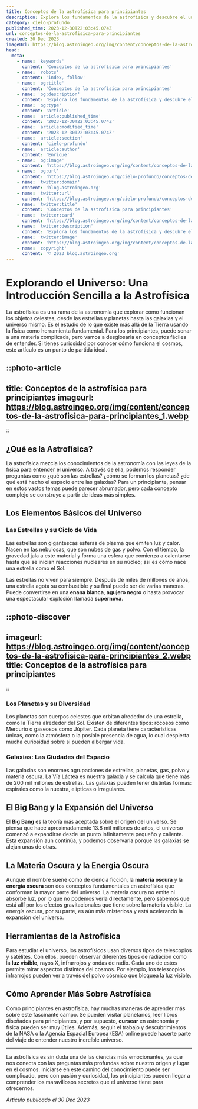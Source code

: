 ```yaml
---
title: Conceptos de la astrofísica para principiantes
description: Explora los fundamentos de la astrofísica y descubre el universo. Ideal para principiantes, este artículo te introduce en los conceptos esenciales.
category: cielo-profundo
published_time: 2023-12-30T22:03:45.074Z
url: conceptos-de-la-astrofisica-para-principiantes
created: 30 Dec 2023
imageUrl: https://blog.astroingeo.org/img/content/conceptos-de-la-astrofisica-para-principiantes_1.webp
head:
  meta:
    - name: 'keywords'
      content: 'Conceptos de la astrofísica para principiantes'
    - name: 'robots'
      content: 'index, follow'
    - name: 'og:title'
      content: 'Conceptos de la astrofísica para principiantes'
    - name: 'og:description'
      content: 'Explora los fundamentos de la astrofísica y descubre el universo. Ideal para principiantes, este artículo te introduce en los conceptos esenciales.'
    - name: 'og:type'
      content: 'article'
    - name: 'article:published_time'
      content: '2023-12-30T22:03:45.074Z'
    - name: 'article:modified_time'
      content: '2023-12-30T22:03:45.074Z'
    - name: 'article:section'
      content: 'cielo-profundo'
    - name: 'article:author'
      content: 'Enrique'
    - name: 'og:image'
      content: 'https://blog.astroingeo.org/img/content/conceptos-de-la-astrofisica-para-principiantes_1.webp'
    - name: 'og:url'
      content: 'https://blog.astroingeo.org/cielo-profundo/conceptos-de-la-astrofisica-para-principiantes'
    - name: 'twitter:domain'
      content: 'blog.astroingeo.org'
    - name: 'twitter:url'
      content: 'https://blog.astroingeo.org/cielo-profundo/conceptos-de-la-astrofisica-para-principiantes'
    - name: 'twitter:title'
      content: 'Conceptos de la astrofísica para principiantes'
    - name: 'twitter:card'
      content: 'https://blog.astroingeo.org/img/content/conceptos-de-la-astrofisica-para-principiantes_1.webp'
    - name: 'twitter:description'
      content: 'Explora los fundamentos de la astrofísica y descubre el universo. Ideal para principiantes, este artículo te introduce en los conceptos esenciales.'
    - name: 'twitter:image'
      content: 'https://blog.astroingeo.org/img/content/conceptos-de-la-astrofisica-para-principiantes_1.webp'
    - name: 'copyright'
      content: '© 2023 blog.astroingeo.org'
---
```

# Explorando el Universo: Una Introducción Sencilla a la Astrofísica

La astrofísica es una rama de la astronomía que explorar cómo funcionan los objetos celestes, desde las estrellas y planetas hasta las galaxias y el universo mismo. Es el estudio de lo que existe más allá de la Tierra usando la física como herramienta fundamental. Para los principiantes, puede sonar a una materia complicada, pero vamos a desglosarla en conceptos fáciles de entender. Si tienes curiosidad por conocer cómo funciona el cosmos, este artículo es un punto de partida ideal.

::photo-article
---
title: Conceptos de la astrofísica para principiantes
imageurl: https://blog.astroingeo.org/img/content/conceptos-de-la-astrofisica-para-principiantes_1.webp
---
::

## ¿Qué es la Astrofísica?

La astrofísica mezcla los conocimientos de la astronomía con las leyes de la física para entender el universo. A través de ella, podemos responder preguntas como ¿qué son las estrellas? ¿cómo se forman los planetas? ¿de qué está hecho el espacio entre las galaxias? Para un principiante, pensar en estos vastos temas puede parecer abrumador, pero cada concepto complejo se construye a partir de ideas más simples.

## Los Elementos Básicos del Universo

### Las Estrellas y su Ciclo de Vida

Las estrellas son gigantescas esferas de plasma que emiten luz y calor. Nacen en las nebulosas, que son nubes de gas y polvo. Con el tiempo, la gravedad jala a este material y forma una esfera que comienza a calentarse hasta que se inician reacciones nucleares en su núcleo; así es cómo nace una estrella como el Sol.

Las estrellas no viven para siempre. Después de miles de millones de años, una estrella agota su combustible y su final puede ser de varias maneras. Puede convertirse en una **enana blanca**, **agujero negro** o hasta provocar una espectacular explosión llamada **supernova**.


::photo-discover
---
imageurl: https://blog.astroingeo.org/img/content/conceptos-de-la-astrofisica-para-principiantes_2.webp
title: Conceptos de la astrofísica para principiantes
---
::

### Los Planetas y su Diversidad

Los planetas son cuerpos celestes que orbitan alrededor de una estrella, como la Tierra alrededor del Sol. Existen de diferentes tipos: rocosos como Mercurio o gaseosos como Júpiter. Cada planeta tiene características únicas, como la atmósfera o la posible presencia de agua, lo cual despierta mucha curiosidad sobre si pueden albergar vida.

### Galaxias: Las Ciudades del Espacio

Las galaxias son enormes agrupaciones de estrellas, planetas, gas, polvo y materia oscura. La Vía Láctea es nuestra galaxia y se calcula que tiene más de 200 mil millones de estrellas. Las galaxias pueden tener distintas formas: espirales como la nuestra, elípticas o irregulares.

## El Big Bang y la Expansión del Universo

El **Big Bang** es la teoría más aceptada sobre el origen del universo. Se piensa que hace aproximadamente 13.8 mil millones de años, el universo comenzó a expandirse desde un punto infinitamente pequeño y caliente. Esta expansión aún continúa, y podemos observarla porque las galaxias se alejan unas de otras.

## La Materia Oscura y la Energía Oscura

Aunque el nombre suene como de ciencia ficción, la **materia oscura** y la **energía oscura** son dos conceptos fundamentales en astrofísica que conforman la mayor parte del universo. La materia oscura no emite ni absorbe luz, por lo que no podemos verla directamente, pero sabemos que está allí por los efectos gravitacionales que tiene sobre la materia visible. La energía oscura, por su parte, es aún más misteriosa y está acelerando la expansión del universo.

## Herramientas de la Astrofísica

Para estudiar el universo, los astrofísicos usan diversos tipos de telescopios y satélites. Con ellos, pueden observar diferentes tipos de radiación como la **luz visible**, rayos X, infrarrojos y ondas de radio. Cada uno de estos permite mirar aspectos distintos del cosmos. Por ejemplo, los telescopios infrarrojos pueden ver a través del polvo cósmico que bloquea la luz visible.

## Cómo Aprender Más Sobre Astrofísica

Como principiantes en astrofísica, hay muchas maneras de aprender más sobre este fascinante campo. Se pueden visitar planetarios, leer libros diseñados para principiantes, y por supuesto, **cursear** en astronomía y física pueden ser muy útiles. Además, seguir el trabajo y descubrimientos de la NASA o la Agencia Espacial Europea (ESA) online puede hacerte parte del viaje de entender nuestro increíble universo.

---

La astrofísica es sin duda una de las ciencias más emocionantes, ya que nos conecta con las preguntas más profundas sobre nuestro origen y lugar en el cosmos. Iniciarse en este camino del conocimiento puede ser complicado, pero con pasión y curiosidad, los principiantes pueden llegar a comprender los maravillosos secretos que el universo tiene para ofrecernos.

_Artículo publicado el 30 Dec 2023_